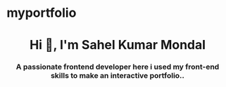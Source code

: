 # myportfolio
<h1 align="center">Hi 👋, I'm Sahel Kumar Mondal</h1>
<h3 align="center">A passionate frontend developer here i used my front-end skills to make an interactive portfolio..</h3>
